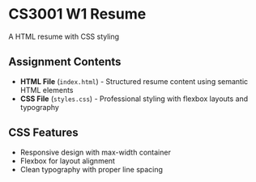# CS3001 W1 Resume

A HTML resume with CSS styling
## Assignment Contents

- **HTML File** (`index.html`) - Structured resume content using semantic HTML elements
- **CSS File** (`styles.css`) - Professional styling with flexbox layouts and typography


## CSS Features
- Responsive design with max-width container
- Flexbox for layout alignment
- Clean typography with proper line spacing

